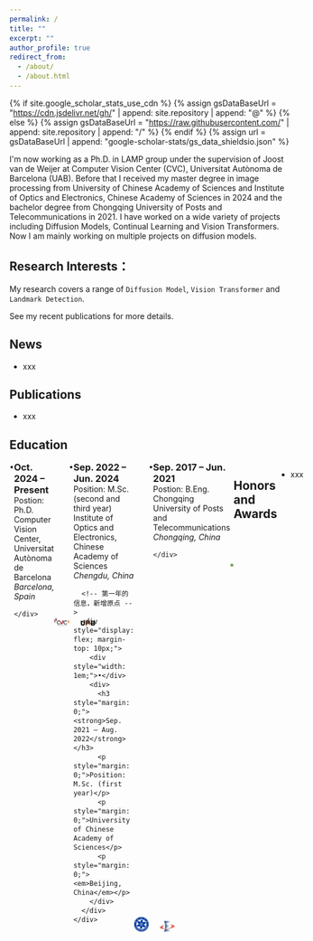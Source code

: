 ```yaml
---
permalink: /
title: ""
excerpt: ""
author_profile: true
redirect_from: 
  - /about/
  - /about.html
---
```


{% if site.google_scholar_stats_use_cdn %}
{% assign gsDataBaseUrl = "https://cdn.jsdelivr.net/gh/" | append: site.repository | append: "@" %}
{% else %}
{% assign gsDataBaseUrl = "https://raw.githubusercontent.com/" | append: site.repository | append: "/" %}
{% endif %}
{% assign url = gsDataBaseUrl | append: "google-scholar-stats/gs_data_shieldsio.json" %}

<span class='anchor' id='about-me'></span>

I'm now working as a Ph.D. in LAMP group under the supervision of Joost van de Weijer at Computer Vision Center (CVC), Universitat Autònoma de Barcelona (UAB). Before that I received my master degree in image processing from University of Chinese Academy of Sciences and Institute of Optics and Electronics, Chinese Academy of Sciences in 2024 and the bachelor degree from Chongqing University of Posts and Telecommunications in 2021. I have worked on a wide variety of projects including Diffusion Models, Continual Learning and Vision Transformers. Now I am mainly working on multiple projects on diffusion models.
 <a href='https://scholar.google.es/citations?user=6CsB8k0AAAAJ&hl=en'></a>

## Research Interests：

My research covers a range of `Diffusion Model`, `Vision Transformer` and `Landmark Detection`. 

See my recent publications for more details.


<span class='anchor' id='-news'></span>

## News

+ xxx




<span class='anchor' id='-pub'></span>
## Publications 

+ xxx


<span class='anchor' id='-education'></span>
## Education

<!-- Ph.D. -->
<div style="display: flex; justify-content: space-between; align-items: flex-start; margin-bottom: 30px;">
  <!-- 左侧内容区域 -->
  <div style="display: flex;">
    <!-- 原点 -->
    <div style="width: 1em;">•</div>
    <!-- 文本主体 -->
    <div>
      <h3 style="margin: 0;"><strong>Oct. 2024 – Present</strong></h3>
      <p style="margin: 0;">Postion: Ph.D.</p>
      <p style="margin: 0;">Computer Vision Center, Universitat Autònoma de Barcelona</p>
      <p style="margin: 0;"><em>Barcelona, Spain</em></p>
      
    </div>
  </div>
  <!-- logo 横向排列，顶部对齐 -->
  <div style="display: flex; gap: 20px; align-items: flex-end;">
    <img src="/images/logo_cvc.png" alt="CVC Logo" width="100">
    <img src="/images/logo_uab.png" alt="UAB Logo" width="100">
  </div>
</div>


<!-- Master UCAS and IOE -->
<div style="display: flex; justify-content: space-between; align-items: flex-start; margin-bottom: 30px;">
  <!-- 左侧内容区域 -->
  <div style="display: flex;">
    <div style="width: 1em;">•</div>
    <div>
      <!-- 第二、三年 -->
      <h3 style="margin: 0;"><strong>Sep. 2022 – Jun. 2024</strong></h3>
      <p style="margin: 0;">Position: M.Sc. (second and third year)</p>
      <p style="margin: 0;">Institute of Optics and Electronics, Chinese Academy of Sciences</p>
      <p style="margin: 0;"><em>Chengdu, China</em></p>

      <!-- 第一年的信息，新增原点 -->
      <div style="display: flex; margin-top: 10px;">
        <div style="width: 1em;">•</div>
        <div>
          <h3 style="margin: 0;"><strong>Sep. 2021 – Aug. 2022</strong></h3>
          <p style="margin: 0;">Position: M.Sc. (first year)</p>
          <p style="margin: 0;">University of Chinese Academy of Sciences</p>
          <p style="margin: 0;"><em>Beijing, China</em></p>
        </div>
      </div>
    </div>
  </div>
  <!-- logo 横向排列，底部对齐 -->
  <div style="display: flex; align-items: flex-end; gap: 20px;">
    <img src="/images/logo_cas.png" alt="CAS Logo" width="100">
    <img src="/images/logo_ioe.png" alt="IOE Logo" width="100">
  </div>
</div>

<!-- Bachelor -->
<div style="display: flex; justify-content: space-between; align-items: flex-start; margin-bottom: 30px;">
  <div style="display: flex;">
    <div style="width: 1em;">•</div>
    <div>
      <h3 style="margin: 0;"><strong>Sep. 2017 – Jun. 2021</strong></h3>
      <p style="margin: 0;">Postion: B.Eng.</p>
      <p style="margin: 0;">Chongqing University of Posts and Telecommunications</p>
      <p style="margin: 0;"><em>Chongqing, China</em></p>
      
    </div>
  </div>
  <!-- logo 横向排列，底部对齐 -->
  <div style="display: flex; gap: 20px; align-items: flex-end;">
    <img src="/images/logo_cqupt.png" alt="CQUPT Logo" width="100">
  </div>
</div>


<span class='anchor' id='-awards'></span>
## Honors and Awards

+ xxx



